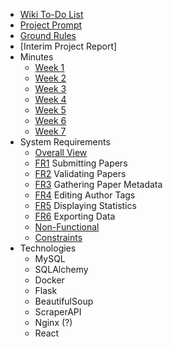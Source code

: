 - [Wiki To-Do List](https://github.ncsu.edu/engr-csc-sdc/2022SpringTeam06-CSC-Dept-1/wiki/Wiki-ToDo-and-Notes)
- [Project Prompt](https://github.ncsu.edu/engr-csc-sdc/2022SpringTeam06-CSC-Dept-1/wiki/Project-Prompt)
- [Ground Rules](https://github.ncsu.edu/engr-csc-sdc/2022SpringTeam06-CSC-Dept-1/wiki/Ground-Rules)
- [Interim Project Report]
- Minutes
    - [Week 1](https://github.ncsu.edu/engr-csc-sdc/2022SpringTeam06-CSC-Dept-1/wiki/Week-1)
    - [Week 2](https://github.ncsu.edu/engr-csc-sdc/2022SpringTeam06-CSC-Dept-1/wiki/Week-2)
    - [Week 3](https://github.ncsu.edu/engr-csc-sdc/2022SpringTeam06-CSC-Dept-1/wiki/Week-3)
    - [Week 4](https://github.ncsu.edu/engr-csc-sdc/2022SpringTeam06-CSC-Dept-1/wiki/Week-4)
    - [Week 5](https://github.ncsu.edu/engr-csc-sdc/2022SpringTeam06-CSC-Dept-1/wiki/Week-5)
    - [Week 6](https://github.ncsu.edu/engr-csc-sdc/2022SpringTeam06-CSC-Dept-1/wiki/Week-6)
    - [Week 7](https://github.ncsu.edu/engr-csc-sdc/2022SpringTeam06-CSC-Dept-1/wiki/Week-7)
- System Requirements
    - [Overall View](https://github.ncsu.edu/engr-csc-sdc/2022SpringTeam06-CSC-Dept-1/wiki/Overall-View)
    - [FR1](https://github.ncsu.edu/engr-csc-sdc/2022SpringTeam06-CSC-Dept-1/wiki/FR1-Submitting-Papers) Submitting Papers
    - [FR2](https://github.ncsu.edu/engr-csc-sdc/2022SpringTeam06-CSC-Dept-1/wiki/FR2-Validating-Papers) Validating Papers
    - [FR3](https://github.ncsu.edu/engr-csc-sdc/2022SpringTeam06-CSC-Dept-1/wiki/FR3-Gathering-Paper-Metadata) Gathering Paper Metadata
    - [FR4](https://github.ncsu.edu/engr-csc-sdc/2022SpringTeam06-CSC-Dept-1/wiki/FR4-Editing-Author-Tags) Editing Author Tags
    - [FR5](https://github.ncsu.edu/engr-csc-sdc/2022SpringTeam06-CSC-Dept-1/wiki/FR5-Displaying-Statistics) Displaying Statistics
    - [FR6](https://github.ncsu.edu/engr-csc-sdc/2022SpringTeam06-CSC-Dept-1/wiki/FR6-Exporting-Data) Exporting Data
    - [Non-Functional](https://github.ncsu.edu/engr-csc-sdc/2022SpringTeam06-CSC-Dept-1/wiki/Non-Functional-Requirements)
    - [Constraints](https://github.ncsu.edu/engr-csc-sdc/2022SpringTeam06-CSC-Dept-1/wiki/Constraints)
- Technologies
    - MySQL
    - SQLAlchemy
    - Docker
    - Flask
    - BeautifulSoup
    - ScraperAPI
    - Nginx (?)
    - React